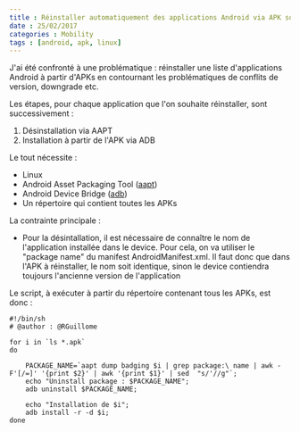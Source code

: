 ```yaml
---
title : Réinstaller automatiquement des applications Android via APK sous Linux
date : 25/02/2017
categories : Mobility
tags : [android, apk, linux]
---
```


J'ai été confronté à une problématique : réinstaller une liste d'applications Android à partir d'APKs en contournant les problématiques de conflits de version, downgrade etc.

Les étapes, pour chaque application que l'on souhaite réinstaller, sont successivement :

1. Désinstallation via AAPT
2. Installation à partir de l'APK via ADB


Le tout nécessite :

* Linux
* Android Asset Packaging Tool ([aapt](http://www.elinux.org/Android_aapt))
* Android Device Bridge ([adb](https://developer.android.com/studio/command-line/adb.html))
* Un répertoire qui contient toutes les APKs

La contrainte principale :

* Pour la désintallation, il est nécessaire de connaître le nom de l'application installée dans le device. Pour cela, on va utiliser le "package name" du manifest AndroidManifest.xml. Il faut donc que dans l'APK à réinstaller, le nom soit identique, sinon le device contiendra toujours l'ancienne version de l'application


Le script, à exécuter à partir du répertoire contenant tous les APKs, est donc :

``` shell
#!/bin/sh
# @author : @RGuillome

for i in `ls *.apk`
do

    PACKAGE_NAME=`aapt dump badging $i | grep package:\ name | awk -F'[/=]' '{print $2}' | awk '{print $1}' | sed  "s/'//g"`;
    echo "Uninstall package : $PACKAGE_NAME";
    adb uninstall $PACKAGE_NAME;

    echo "Installation de $i";
    adb install -r -d $i;
done
```
